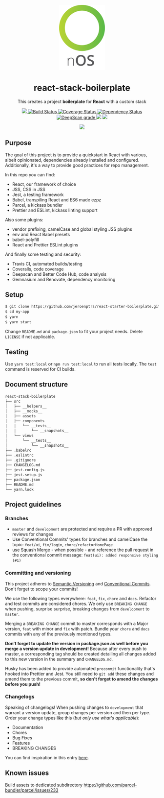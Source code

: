 <p align="center">
  <img src="./logo.png" width="150px" /> 
</p>

<h1 align="center">react-stack-boilerplate</h1>

<p align="center">
  This creates a project <strong>boilerplate</strong> for <strong>React</strong> with a custom stack
</p>

<p align="center">
  <a href="https://github.com/jeroenptrs/react-stack-boilerplate/releases">
    <img src="https://img.shields.io/github/tag/jeroenptrs/react-stack-boilerplate.svg?style=flat">
  </a>
  <a href='https://travis-ci.org/jeroenptrs/react-stack-boilerplate?branch=master'>
    <img src='https://travis-ci.org/jeroenptrs/react-stack-boilerplate.svg?branch=master' alt='Build Status' />
  </a>
  <a href='https://coveralls.io/github/jeroenptrs/react-stack-boilerplate?branch=master'>
    <img src='https://coveralls.io/repos/github/jeroenptrs/react-stack-boilerplate/badge.svg?branch=master' alt='Coverage Status' />
  </a>
  <a href='https://gemnasium.com/github.com/jeroenptrs/react-stack-boilerplate'>
    <img src="https://gemnasium.com/badges/github.com/jeroenptrs/react-stack-boilerplate.svg" alt="Dependency Status" />
  </a>
  <a href="https://deepscan.io/dashboard#view=project&pid=2165&bid=11342">
    <img src="https://deepscan.io/api/projects/2165/branches/11342/badge/grade.svg" alt="DeepScan grade">
  </a>
  <img src='https://bettercodehub.com/edge/badge/jeroenptrs/react-stack-boilerplate?branch=master'>
  <a href='https://github.com/prettier/prettier'>
    <img src='https://img.shields.io/badge/code_style-prettier-ff69b4.svg?style=flat'>
  </a>
</p>

<p align="center">
  <img src="./exampleScreenshot.png" /> 
</p>

## Purpose
The goal of this project is to provide a quickstart in React with various, albeit opinionated, dependencies already installed and configured. Additionally, it's a way to provide good practices for repo management.

In this repo you can find:
* React, our framework of choice
* JSS, CSS in JSS
* Jest, a testing framework
* Babel, transpiling React and ES6 made ezpz
* Parcel, a kickass bundler
* Prettier and ESLint, kickass linting support

Also some plugins:
* vendor prefixing, camelCase and global styling JSS plugins
* env and React Babel presets
* babel-polyfill
* React and Prettier ESLint plugins

And finally some testing and security:
* Travis CI, automated builds/testing
* Coveralls, code coverage
* Deepscan and Better Code Hub, code analysis
* Gemnasium and Renovate, dependency monitoring

## Setup
```bash
$ git clone https://github.com/jeroenptrs/react-starter-boilerplate.git my-app
$ cd my-app
$ yarn
$ yarn start
```

Change `README.md` and `package.json` to fit your project needs. Delete `LICENSE` if not applicable.

## Testing
Use `yarn test:local` or `npm run test:local` to run all tests locally. The `test` command is reserved for CI builds.

## Document structure
```
react-stack-boilerplate
├── src
│   ├── __helpers__
│   ├── __mocks__
│   ├── assets
│   ├── components
│   │   └── __tests__
│   │       └── __snapshots__
│   └── views
│       └── __tests__
│           └── __snapshots__
├── .babelrc
├── .eslintrc
├── .gitignore
├── CHANGELOG.md
├── jest.config.js
├── jest.setup.js
├── package.json
├── README.md
└── yarn.lock
```

## Project guidelines
### Branches
* `master` and `development` are protected and require a PR with approved reviews for changes
* Use Conventional Commits' types for branches and camelCase the topic: `feat/ui`, `fix/login`, `chore/refactorHomePage`
* use Squash Merge - when possible - and reference the pull request in the conventional commit message: `feat(ui): added responsive styling (#1)`

### Committing and versioning
This project adheres to [Semantic Versioning](https://semver.org/) and [Conventional Commits](https://conventionalcommits.org/). Don't forget to scope your commits!

We use the following types everywhere: `feat`, `fix`, `chore` and `docs`. Refactor and test commits are considered chores. We only use `BREAKING CHANGE` when pushing, surprise surprise, breaking changes from `development` to `master`.

Merging a `BREAKING CHANGE` commit to master corresponds with a Major version, `feat` with minor and `fix` with patch. Bundle your `chore` and `docs` commits with any of the previously mentioned types.

**Don't forget to update the version in package.json as well before you merge a version update in development!** Because after every push to master, a corresponding tag should be created detailing all changes added to this new version in the summary and `CHANGELOG.md`.

Husky has been added to provide automated `precommit` functionality that's hooked into Prettier and Jest. You still need to `git add` these changes and amend them to the previous commit, **so don't forget to amend the changes before you push!**

### Changelogs
Speaking of changelogs! When pushing changes to `development` that warrant a version update, group changes per version and then per type. Order your change types like this (*but only use what's applicable*):
* Documentation
* Chores
* Bug Fixes
* Features
* BREAKING CHANGES

You can find inspiration in this entry [here](https://github.com/conventional-changelog/conventional-changelog/blob/master/packages/conventional-changelog/CHANGELOG.md#100-2016-02-05).

## Known issues
Build assets to dedicated subdirectory https://github.com/parcel-bundler/parcel/issues/233
